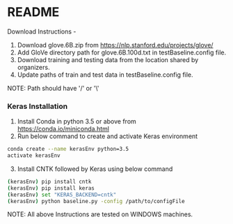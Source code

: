 # README 
Download Instructions -
1. Download glove.6B.zip from https://nlp.stanford.edu/projects/glove/
2. Add GloVe directory path for glove.6B.100d.txt in testBaseline.config file.
3. Download training and testing data from the location shared by organizers.
4. Update paths of train and test data in testBaseline.config file.

NOTE: Path should have '/' or  '\\'

### Keras Installation
1. Install Conda in python 3.5 or above from https://conda.io/miniconda.html
2. Run below command to create and activate Keras environment
```sh
conda create --name kerasEnv python=3.5
activate kerasEnv
```
3. Install CNTK followed by Keras using below command
```sh
(kerasEnv) pip install cntk
(kerasEnv) pip install keras
(kerasEnv) set "KERAS_BACKEND=cntk"
(kerasEnv) python baseline.py -config /path/to/configFile
```
NOTE: All above Instructions are tested on WINDOWS machines. 